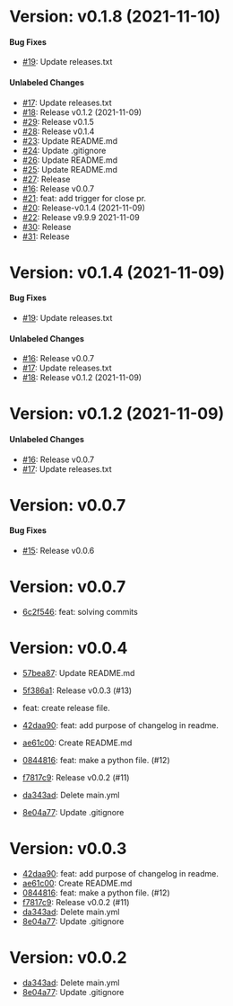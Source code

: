 # Version: v0.1.8 (2021-11-10)


#### Bug Fixes

* [#19](https://github.com/johanv26/my-store/pull/19): Update releases.txt

#### Unlabeled Changes

* [#17](https://github.com/johanv26/my-store/pull/17): Update releases.txt
* [#18](https://github.com/johanv26/my-store/pull/18): Release v0.1.2 (2021-11-09)
* [#29](https://github.com/johanv26/my-store/pull/29): Release v0.1.5
* [#28](https://github.com/johanv26/my-store/pull/28): Release v0.1.4
* [#23](https://github.com/johanv26/my-store/pull/23): Update README.md
* [#24](https://github.com/johanv26/my-store/pull/24): Update .gitignore
* [#26](https://github.com/johanv26/my-store/pull/26): Update README.md
* [#25](https://github.com/johanv26/my-store/pull/25): Update README.md
* [#27](https://github.com/johanv26/my-store/pull/27): Release
* [#16](https://github.com/johanv26/my-store/pull/16): Release v0.0.7
* [#21](https://github.com/johanv26/my-store/pull/21): feat: add trigger for close  pr.
* [#20](https://github.com/johanv26/my-store/pull/20): Release-v0.1.4 (2021-11-09)
* [#22](https://github.com/johanv26/my-store/pull/22): Release v9.9.9 2021-11-09
* [#30](https://github.com/johanv26/my-store/pull/30): Release 
* [#31](https://github.com/johanv26/my-store/pull/31): Release


# Version: v0.1.4 (2021-11-09)


#### Bug Fixes

* [#19](https://github.com/johanv26/my-store/pull/19): Update releases.txt

#### Unlabeled Changes

* [#16](https://github.com/johanv26/my-store/pull/16): Release v0.0.7
* [#17](https://github.com/johanv26/my-store/pull/17): Update releases.txt
* [#18](https://github.com/johanv26/my-store/pull/18): Release v0.1.2 (2021-11-09)


# Version: v0.1.2 (2021-11-09)


#### Unlabeled Changes

* [#16](https://github.com/johanv26/my-store/pull/16): Release v0.0.7
* [#17](https://github.com/johanv26/my-store/pull/17): Update releases.txt


# Version: v0.0.7


#### Bug Fixes

* [#15](https://github.com/johanv26/my-store/pull/15): Release v0.0.6


# Version: v0.0.7

* [6c2f546](https://github.com/johanv26/my-store/commit/6c2f5468ffcd2df1db20f0f5d477f2706b2a7e51): feat: solving commits


# Version: v0.0.4

* [57bea87](https://github.com/johanv26/my-store/commit/57bea879e4466e5c19211c563905f0d7d3e2fced): Update README.md
* [5f386a1](https://github.com/johanv26/my-store/commit/5f386a1fc614e73f39ed8bfd73756af6956c612c): Release v0.0.3 (#13)

* feat: create release file.
* [42daa90](https://github.com/johanv26/my-store/commit/42daa90d980ab4cf71bb3d97ebff8cd51aa7a127): feat: add purpose of changelog in readme.
* [ae61c00](https://github.com/johanv26/my-store/commit/ae61c00fa7353f375f16a08596b3979aa40d9689): Create README.md
* [0844816](https://github.com/johanv26/my-store/commit/084481693326988e355d1c88dd81a2a8c6aaab2e): feat: make a python file. (#12)
* [f7817c9](https://github.com/johanv26/my-store/commit/f7817c9019dc31f336e96ef472dec17971c21a90): Release v0.0.2 (#11)
* [da343ad](https://github.com/johanv26/my-store/commit/da343ad6c6410910c9cc2c9a93f0563f7f52197a): Delete main.yml
* [8e04a77](https://github.com/johanv26/my-store/commit/8e04a77ef2d7aff4cf9ab18e1e32b3e6c0efe0c9): Update .gitignore


# Version: v0.0.3

* [42daa90](https://github.com/johanv26/my-store/commit/42daa90d980ab4cf71bb3d97ebff8cd51aa7a127): feat: add purpose of changelog in readme.
* [ae61c00](https://github.com/johanv26/my-store/commit/ae61c00fa7353f375f16a08596b3979aa40d9689): Create README.md
* [0844816](https://github.com/johanv26/my-store/commit/084481693326988e355d1c88dd81a2a8c6aaab2e): feat: make a python file. (#12)
* [f7817c9](https://github.com/johanv26/my-store/commit/f7817c9019dc31f336e96ef472dec17971c21a90): Release v0.0.2 (#11)
* [da343ad](https://github.com/johanv26/my-store/commit/da343ad6c6410910c9cc2c9a93f0563f7f52197a): Delete main.yml
* [8e04a77](https://github.com/johanv26/my-store/commit/8e04a77ef2d7aff4cf9ab18e1e32b3e6c0efe0c9): Update .gitignore


# Version: v0.0.2

* [da343ad](https://github.com/johanv26/my-store/commit/da343ad6c6410910c9cc2c9a93f0563f7f52197a): Delete main.yml
* [8e04a77](https://github.com/johanv26/my-store/commit/8e04a77ef2d7aff4cf9ab18e1e32b3e6c0efe0c9): Update .gitignore
